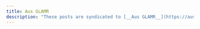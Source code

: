 ```yaml
---
title: Aus GLAMR
description: "These posts are syndicated to [__Aus GLAMR__](https://ausglamr.newcardigan.org/), the directory for Australasian GLAMR (Galleries, Libraries, Archives, Museums, and Records) people and organisations."
---
```


